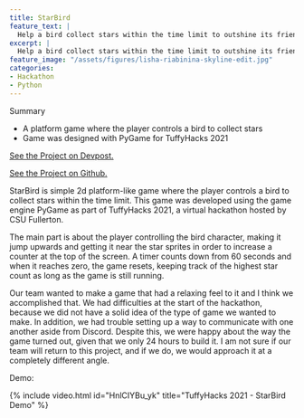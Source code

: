 ```yaml
---
title: StarBird
feature_text: |
  Help a bird collect stars within the time limit to outshine its friends!
excerpt: |
  Help a bird collect stars within the time limit to outshine its friends!
feature_image: "/assets/figures/lisha-riabinina-skyline-edit.jpg"
categories:
- Hackathon
- Python
---
```


Summary

- A platform game where the player controls a bird to collect stars
- Game was designed with PyGame for TuffyHacks 2021

[See the Project on Devpost.](https://devpost.com/software/starbird)

[See the Project on Github.](https://github.com/hanish600/Projects)

StarBird is simple 2d platform-like game where the player controls a bird to collect stars within the time limit.
This game was developed using the game engine PyGame as part of TuffyHacks 2021, a virtual hackathon hosted by CSU Fullerton.

The main part is about the player controlling the bird character, making it jump upwards and getting it near the star sprites in order to increase a counter at the top of the screen.
A timer counts down from 60 seconds and when it reaches zero, the game resets, keeping track of the highest star count as long as the game is still running.

Our team wanted to make a game that had a relaxing feel to it and I think we accomplished that.
We had difficulties at the start of the hackathon, because we did  not have a solid idea of the type of game we wanted to make.
In addition, we had trouble setting up a way to communicate with one another aside from Discord.
Despite this, we were happy about the way the game turned out, given that we only 24 hours to build it.
I am not sure if our team will return to this project, and if we do, we would approach it at a completely different angle.

Demo:

{% include video.html id="HnlCIYBu_yk" title="TuffyHacks 2021 - StarBird Demo" %}
